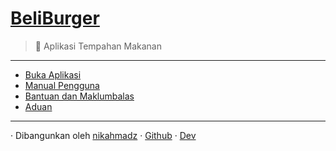 # [BeliBurger][1]
> 🍔 Aplikasi Tempahan Makanan

***

- [Buka Aplikasi][2]
- [Manual Pengguna][3]
- [Bantuan dan Maklumbalas][4]
- [Aduan][5]

***

&middot; Dibangunkan oleh [nikahmadz][6]
&middot; [Github][7]
&middot; [Dev][8]

[1]:https://nikahmadz.github.io/BeliBurger/
[2]:https://beliburger.netlify.app
[3]:https://github.com/nikahmadz/BeliBurger/wiki
[4]:https://github.com/nikahmadz/BeliBurger/discussions
[5]:https://github.com/nikahmadz/BeliBurger/issues
[6]:https://nikahmadz.github.io/
[7]:https://github.com/nikahmadz/BeliBurger
[8]:https://github.com/nikahmadz/beli-burger

